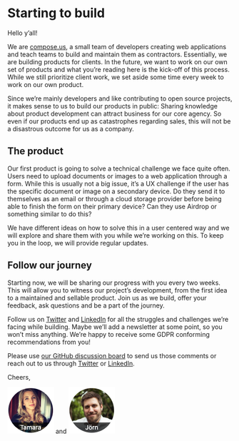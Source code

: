 # Starting to build

Hello y’all!

We are [compose.us](https://compose.us/), a small team of developers creating web applications and teach teams to build and maintain them as contractors. Essentially, we are building products for clients. In the future, we want to work on our own set of products and what you’re reading here is the kick-off of this process. While we still prioritize client work, we set aside some time every week to work on our own product.

Since we’re mainly developers and like contributing to open source projects, it makes sense to us to build our products in public: Sharing knowledge about product development can attract business for our core agency. So even if our products end up as catastrophes regarding sales, this will not be a disastrous outcome for us as a company.

## The product
Our first product is going to solve a technical challenge we face quite often. Users need to upload documents or images to a web application through a form. While this is usually not a big issue, it’s a UX challenge if the user has the specific document or image on a secondary device. Do they send it to themselves as an email or through a cloud storage provider before being able to finish the form on their primary device? Can they use Airdrop or something similar to do this?

We have different ideas on how to solve this in a user centered way and we will explore and share them with you while we’re working on this. To keep you in the loop, we will provide regular updates.

## Follow our journey
Starting now, we will be sharing our progress with you every two weeks. This will allow you to witness our project’s development, from the first idea to a maintained and sellable product. Join us as we build, offer your feedback, ask questions and be a part of the journey. 

Follow us on [Twitter](https://twitter.com/compose_us) and [LinkedIn](https://www.linkedin.com/company/compose-us/) for all the struggles and challenges we’re facing while building. Maybe we’ll add a newsletter at some point, so you won’t miss anything. We’re happy to receive some GDPR conforming recommendations from you!

Please use [our GitHub discussion board](https://github.com/compose-us/build-in-public/discussions/1) to send us those comments or reach out to us through [Twitter](https://twitter.com/compose_us) or [LinkedIn](https://www.linkedin.com/company/compose-us/).

Cheers,

[![Tamara](../tamara.png)](https://www.linkedin.com/in/tamara-bogantseva/) and [![Jörn](../joern.png)](https://www.linkedin.com/in/joern-bernhardt/)
